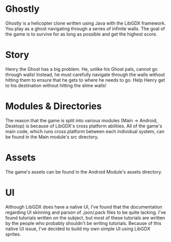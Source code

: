 Ghostly
=====

Ghostly is a helicopter clone written using Java with the LibGDX framework. You play as a ghost navigating through a series of infinite walls. The goal of the game is to survive for as long as possible and get the highest score. 

Story 
=====

Henry the Ghost has a big problem. He, unlike his Ghost pals, cannot go through walls! Instead, he must carefully navigate through the walls without hitting them to ensure that he gets to where he needs to go. Help Henry get to his destination without hitting the slime walls!

Modules & Directories 
====

The reason that the game is split into various modules (Main -> Android, Desktop) is because of LibGDX's cross platform abilities. All of the game's main code, which runs cross platform between each individual system, can be found in the Main module's src directory.

Assets
====

The game's assets can be found in the Android Module's assets directory. 

UI
====

Although LibGDX does have a native UI, I've found that the documentation regarding UI skinning and parson of .json/.pack files to be quite lacking. I've found tutorials written on the subject, but most of these tutorials are written by the people who probably shouldn't be writing tutorials. Because of this native UI issue, I've decided to build my own simple UI using LibGDX sprites. 
